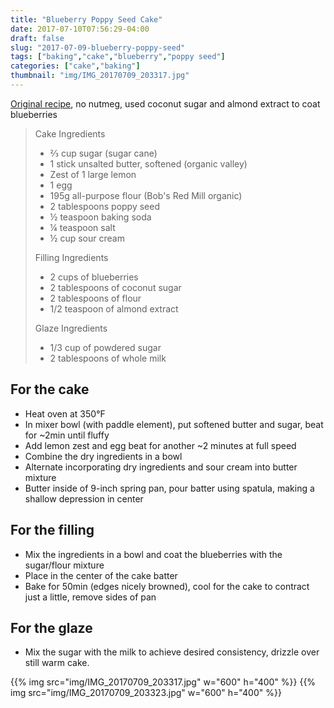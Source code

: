 ```yaml
---
title: "Blueberry Poppy Seed Cake"
date: 2017-07-10T07:56:29-04:00
draft: false
slug: "2017-07-09-blueberry-poppy-seed"
tags: ["baking","cake","blueberry","poppy seed"]
categories: ["cake","baking"]
thumbnail: "img/IMG_20170709_203317.jpg"
---
```


[Original recipe](https://cooking.nytimes.com/recipes/9516-blueberry-poppy-seed-brunch-cake), no nutmeg, used coconut sugar and almond extract to coat blueberries

> Cake Ingredients
>
> * ⅔ cup sugar (sugar cane)
> * 1 stick unsalted butter, softened (organic valley)
> * Zest of 1 large lemon
> * 1 egg
> * 195g  all-purpose flour (Bob's Red Mill organic)
> * 2 tablespoons poppy seed
> * ½ teaspoon baking soda
> * ¼ teaspoon salt
> * ½ cup sour cream
>
> Filling Ingredients
>
> * 2 cups of blueberries
> * 2 tablespoons of coconut sugar
> * 2 tablespoons of flour
> * 1/2 teaspoon of almond extract
>
> Glaze Ingredients
>
> * 1/3 cup of powdered sugar
> * 2 tablespoons of whole milk

## For the cake

* Heat oven at 350°F
* In mixer bowl (with paddle element), put softened butter and sugar, beat for ~2min until fluffy
* Add lemon zest and egg beat for another ~2 minutes at full speed
* Combine the dry ingredients in a bowl
* Alternate incorporating dry ingredients and sour cream into butter mixture
* Butter inside of 9-inch spring pan, pour batter using spatula, making a shallow depression in center

## For the filling

* Mix the ingredients in a bowl and coat the blueberries with the sugar/flour mixture
* Place in the center of the cake batter
* Bake for 50min (edges nicely browned), cool for the cake to contract just a little, remove sides of pan

## For the glaze

* Mix the sugar with the milk to achieve desired consistency, drizzle over still warm cake.

{{% img src="img/IMG_20170709_203317.jpg" w="600" h="400" %}}
{{% img src="img/IMG_20170709_203323.jpg" w="600" h="400" %}}

